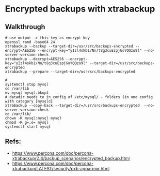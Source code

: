 # Encrypted backups with xtrabackup 

## Walkthrough 

```
# use output -> this key as encrypt-key 
openssl rand -base64 24
xtrabackup --backup --target-dir=/usr/src/backups-encrypted --encrypt=AES256 --encrypt-key="yIzl4skb1/Nn/t8g3cuEzpjGoYQQzo9l" --no-server-version-check 
xtrabackup --decrypt=AES256 --encrypt-key="yIzl4skb1/Nn/t8g3cuEzpjGoYQQzo9l" --target-dir=/usr/src/backups-encrypted 
xtrabackup --prepare --target-dir=/usr/src/backups-encrypted 

#
systemctl stop mysql
cd /var/lib
mv mysql mysql.bkup4
# datadir needs to in config of /etc/mysql/ - folders (in one config with category [mysqld]
xtrabackup --copy-back --target-dir=/usr/src/backups-encrypted  --no-server-version-check 
cd /var/lib/
chown -R mysql:mysql mysql
chmod -R g=,o= mysql
systemctl start mysql

```


## Refs:

  * https://www.percona.com/doc/percona-xtrabackup/2.4/backup_scenarios/encrypted_backup.html
  * https://www.percona.com/doc/percona-xtrabackup/LATEST/security/pxb-apparmor.html
